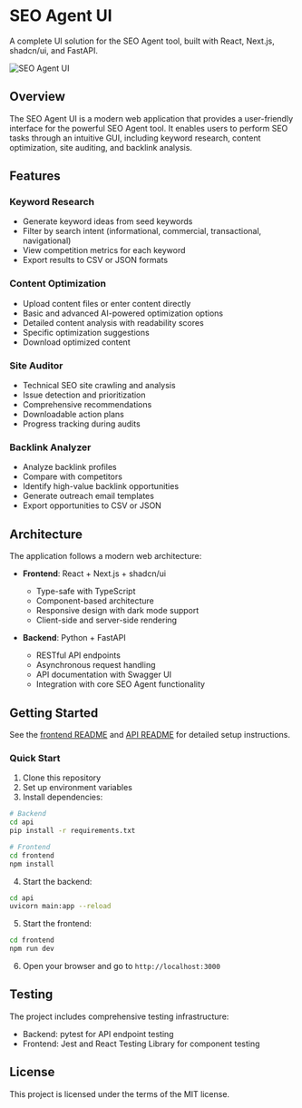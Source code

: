 # SEO Agent UI

A complete UI solution for the SEO Agent tool, built with React, Next.js, shadcn/ui, and FastAPI.

![SEO Agent UI](https://placekitten.com/800/400)

## Overview

The SEO Agent UI is a modern web application that provides a user-friendly interface for the powerful SEO Agent tool. It enables users to perform SEO tasks through an intuitive GUI, including keyword research, content optimization, site auditing, and backlink analysis.

## Features

### Keyword Research

- Generate keyword ideas from seed keywords
- Filter by search intent (informational, commercial, transactional, navigational)
- View competition metrics for each keyword
- Export results to CSV or JSON formats

### Content Optimization

- Upload content files or enter content directly
- Basic and advanced AI-powered optimization options
- Detailed content analysis with readability scores
- Specific optimization suggestions
- Download optimized content

### Site Auditor

- Technical SEO site crawling and analysis
- Issue detection and prioritization
- Comprehensive recommendations
- Downloadable action plans
- Progress tracking during audits

### Backlink Analyzer

- Analyze backlink profiles
- Compare with competitors
- Identify high-value backlink opportunities
- Generate outreach email templates
- Export opportunities to CSV or JSON

## Architecture

The application follows a modern web architecture:

- **Frontend**: React + Next.js + shadcn/ui
  - Type-safe with TypeScript
  - Component-based architecture
  - Responsive design with dark mode support
  - Client-side and server-side rendering

- **Backend**: Python + FastAPI
  - RESTful API endpoints
  - Asynchronous request handling
  - API documentation with Swagger UI
  - Integration with core SEO Agent functionality

## Getting Started

See the [frontend README](./frontend/README.md) and [API README](./api/README.md) for detailed setup instructions.

### Quick Start

1. Clone this repository
2. Set up environment variables
3. Install dependencies:

```bash
# Backend
cd api
pip install -r requirements.txt

# Frontend
cd frontend
npm install
```

4. Start the backend:

```bash
cd api
uvicorn main:app --reload
```

5. Start the frontend:

```bash
cd frontend
npm run dev
```

6. Open your browser and go to `http://localhost:3000`

## Testing

The project includes comprehensive testing infrastructure:

- Backend: pytest for API endpoint testing
- Frontend: Jest and React Testing Library for component testing

## License

This project is licensed under the terms of the MIT license.
